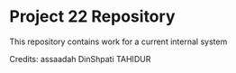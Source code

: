 # Project 22 Repository

This repository contains work for a current internal system


Credits:
assaadah
DinShpati
TAHIDUR
